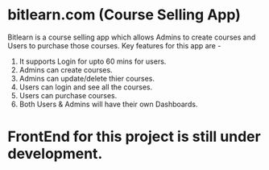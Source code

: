 # bitlearn.com (Course Selling App)
Bitlearn is a course selling app which allows Admins to create courses and Users to purchase those courses.
Key features for this app are - 
  1. It supports Login for upto 60 mins for users.
  2. Admins can create courses.
  3. Admins can update/delete thier courses.
  4. Users can login and see all the courses.
  5. Users can purchase courses.
  6. Both Users & Admins will have their own Dashboards.

# FrontEnd for this project is still under development.
